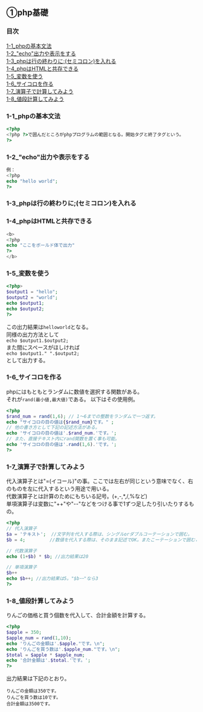 ## ①php基礎
### 目次
[1-1_phpの基本文法](#1-1phpの基本文法)</br>
[1-2_"echo"出力や表示をする](#1-2_"echo"出力や表示をする)</br>
[1-3_phpは行の終わりに;(セミコロン)を入れる](#1-3_phpは行の終わりに;(セミコロン)を入れる)</br>
[1-4_phpはHTMLと共存できる](#1-4_phpはHTMLと共存できる)</br>
[1-5_変数を使う](#1-5_変数を使う)</br>
[1-6_サイコロを作る](#1-6_サイコロを作る)</br>
[1-7_演算子で計算してみよう](#1-7_演算子で計算してみよう)</br>
[1-8_値段計算してみよう](#1-8_値段計算してみよう)</br>


### 1-1_phpの基本文法
```php
<?php
<?php ?>で囲んだところがphpプログラムの範囲となる。開始タグと終了タグという。
?>
```

### 1-2_"echo"出力や表示をする
```php
例：
<?php
echo "hello world";
?>
```

### 1-3_phpは行の終わりに;(セミコロン)を入れる

### 1-4_phpはHTMLと共存できる
```php
<b>
<?php
echo "ここをボールド体で出力"
?>
</b>
```

### 1-5_変数を使う
```php
<?php>
$output1 = "hello";
$output2 = "world";
echo $output1;
echo $output2;
?>
```
この出力結果は`helloworld`となる。</br>
同様の出力方法として</br>
`echo $output1.$output2;`</br>
また間にスペースがほしければ</br>
`echo $output1." ".$output2;`</br>
として出力する。

### 1-6_サイコロを作る
phpにはもともとランダムに数値を選択する関数がある。</br>
それが`rand(最小値,最大値)`である。
以下はその使用例。
```php
<?php
$rand_num = rand(1,6); // 1〜6までの整数をランダムで一つ返す。
echo "サイコロの目の値は{$rand_num}です。" ;
// 他の書き方として下記の記述方法がある。
echo 'サイコロの目の値は'.$rand_num.'です。';
// また、直接テキスト内にrand関数を置く事も可能。
echo 'サイコロの目の値は'.rand(1,6).'です。';
?>
```

### 1-7_演算子で計算してみよう
代入演算子とは"=(イコール)"の事。ここでは左右が同じという意味でなく、右のものを左に代入するという用途で用いる。</br>
代数演算子とは計算のためにもちいる記号。(+,-,*,/,%など)</br>
単項演算子は変数に"++"や"--"などをつける事で1ずつ足したり引いたりするもの。</br>
```php
<?php
// 代入演算子
$a = 'テキスト';  //文字列を代入する際は、シングルorダブルコーテーションで囲む。
$b = 4;         //数値を代入する際は、そのまま記述でOK。またこーテーションで囲むと文字列として扱われる。

// 代数演算子
echo (1+$b) * $b; //出力結果は20

// 単項演算子
$b++
echo $b++; //出力結果は5。"$bｰｰ"なら3
?>
```

### 1-8_値段計算してみよう
りんごの価格と買う個数を代入して、合計金額を計算する。
```php
<?php
$apple = 350;
$apple_num = rand(1,10);
echo 'りんごの金額は'.$apple."です。\n";
echo 'りんごを買う数は'.$apple_num."です。\n";
$total = $apple * $apple_num;
echo '合計金額は'.$total.'です。';
?>
```
出力結果は下記のとおり。
```
りんごの金額は350です。
りんごを買う数は10です。
合計金額は3500です。
```

